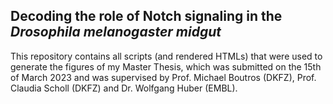 ## Decoding the role of Notch signaling in the _Drosophila melanogaster midgut_

This repository contains all scripts (and rendered HTMLs) that were used to generate the figures of my Master Thesis, which was submitted on the 15th of March 2023 and was supervised by Prof. Michael Boutros (DKFZ), Prof. Claudia Scholl (DKFZ) and Dr. Wolfgang Huber (EMBL).

